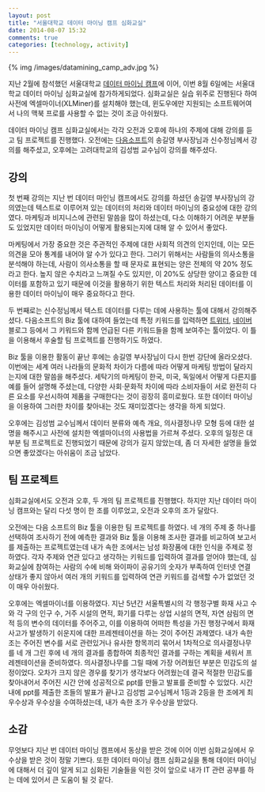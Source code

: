 ```yaml
---
layout: post
title: "서울대학교 데이터 마이닝 캠프 심화교실"
date: 2014-08-07 15:32
comments: true
categories: [technology, activity]
---
```


{% img /images/datamining_camp_adv.jpg %}

지난 2월에 참석했던 서울대학교 [데이터 마이닝 캠프](/blog/2014/02/20/data-mining-camp/)에 이어, 이번 8월 6일에는 서울대학교 데이터 마이닝 심화교실에 참가하게되었다. 심화교실은 실습 위주로 진행된다 하여 사전에 엑셀마이너(XLMiner)를 설치해야 했는데, 윈도우에만 지원되는 소프트웨어여서 나의 맥북 프로를 사용할 수 없는 것이 조금 아쉬웠다.

<!--more-->

데이터 마이닝 캠프 심화교실에서는 각각 오전과 오후에 하나의 주제에 대해 강의를 듣고 팀 프로젝트를 진행했다. 오전에는 [다음소프트](http://daumsoft.com/)의 송길영 부사장님과 신수정님께서 강의를 해주셨고, 오후에는 고려대학교의 김성범 교수님이 강의를 해주셨다.

## 강의

첫 번째 강의는 지난 번 데이터 마인닝 캠프에서도 강의를 하셨던 송길영 부사장님의 강의였는데 텍스트로 이루어져 있는 데이터의 처리와 데이터 마이닝의 중요성에 대한 강의였다. 마케팅과 비지니스에 관련된 말씀을 많이 하셨는데, 다소 이해하기 어려운 부분들도 있었지만 데이터 마이닝이 어떻게 활용되는지에 대해 알 수 있어서 좋았다.

마케팅에서 가장 중요한 것은 주관적인 주제에 대한 사회적 의견의 인지인데, 이는 모든 의견을 모아 통계를 내어야 알 수가 있다고 한다. 그러기 위해서는 사람들의 의사소통을 분석해야 하는데, 사람이 의사소통을 할 때 문자로 표현되는 양은 전체의 약 20% 정도라고 한다. 높지 않은 수치라고 느껴질 수도 있지만, 이 20%도 상당한 양이고 중요한 데이터를 포함하고 있기 때문에 이것을 활용하기 위한 텍스트 처리와 처리된 데이터를 이용한 데이터 마이닝이 매우 중요하다고 한다.

두 번째로는 신수정님께서 텍스트 데이터를 다루는 데에 사용하는 툴에 대해서 강의해주셨다. 다음소프트의 Biz 툴에 대하여 들었는데 특정 키워드를 입력하면 [트위터](http://en.wikipedia.org/wiki/Twitter), [네이버](http://en.wikipedia.org/wiki/Naver) 블로그 등에서 그 키워드와 함께 언급된 다른 키워드들을 함께 보여주는 툴이었다. 이 틀을 이용해서 후술할 팀 프로젝트를 진행하기도 하였다.

Biz 툴을 이용한 활동이 끝난 후에는 송길영 부사장님이 다시 한번 강단에 올라오셨다. 이번에는 세계 여러 나라들의 문화적 차이가 다름에 따라 어떻게 마케팅 방법이 달라지는지에 대한 말씀을 해주셨다. 세탁기의 마케팅이 한국, 미국, 독일에서 어떻게 다른지를 예를 들어 설명해 주셨는데, 다양한 사회·문화적 차이에 따라 소비자들이 서로 완전히 다른 요소를 우선시하여 제품을 구매한다는 것이 굉장히 흥미로웠다. 또한 데이터 마이닝을 이용하여 그러한 차이를 찾아내는 것도 재미있겠다는 생각을 하게 되었다.

오후에는 김성범 교수님께서 데이터 분류와 예측 개요, 의사결정나무 모형 등에 대한 설명을 해주시고 사전에 설치한 엑셀마이너의 사용법을 가르쳐 주셨다. 오후의 일정은 대부분 팀 프로젝트로 진행되었기 때문에 강의가 길지 않았는데, 좀 더 자세한 설명을 들었으면 좋았겠다는 아쉬움이 조금 남았다.

## 팀 프로젝트

심화교실에서도 오전과 오후, 두 개의 팀 프로젝트를 진행했다. 하지만 지난 데이터 마이닝 캠프와는 달리 다섯 명이 한 조를 이루었고, 오전과 오후의 조가 달랐다.

오전에는 다음 소프트의 Biz 툴을 이용한 팀 프로젝트를 하였다. 네 개의 주제 중 하나를 선택하여 조사하기 전에 예측한 결과와 Biz 툴을 이용해 조사한 결과를 비교하여 보고서를 제출하는 프로젝트였는데 내가 속한 조에서는 남성 화장품에 대한 인식을 주제로 정하였다. 각자 주제와 연관 있다고 생각하는 키워드를 입력하여 결과를 얻어야 했는데, 심화교실에 참여하는 사람의 수에 비해 와이파이 공유기의 숫자가 부족하여 인터넷 연결 상태가 좋지 않아서 여러 개의 키워드를 입력하여 연관 키워드를 검색할 수가 없었던 것이 매우 아쉬웠다.

오후에는 엑셀마이너를 이용하였다. 지난 5년간 서울특별시의 각 행정구별 화재 사고 수와 각 구의 인구 수, 거주 시설의 면적, 화기를 다루는 상업 시설의 면적, 자연 삼림의 면적 등의 변수의 데이터를 주어주고, 이를 이용하여 어떠한 특성을 가진 행정구에서 화재 사고가 발생하기 쉬운지에 대한 프레젠테이션을 하는 것이 주어진 과제였다. 내가 속한 조는 주어진 변수를 서로 관련있거나 유사한 항목끼리 묶어서 1차적으로 의사결정나무를 네 개 그린 후에 네 개의 결과를 종합하여 최종적인 결과를 구하는 계획을 세워서 프레젠테이션을 준비하였다. 의사결정나무를 그릴 때에 가장 어려웠던 부분은 민감도의 설정이었다. 오차가 크지 않은 경우를 찾기가 생각보다 어려웠는데 결국 적절한 민감도를 찾아내어서 주어진 시간 안에 성공적으로 ppt를 만들고 발표를 준비할 수 있었다. 시간 내에 ppt를 제출한 조들의 발표가 끝나고 김성범 교수님께서 1등과 2등을 한 조에게 최우수상과 우수상을 수여하셨는데, 내가 속한 조가 우수상을 받았다.

## 소감

무엇보다 지난 번 데이터 마이닝 캠프에서 동상을 받은 것에 이어 이번 심화교실에서 우수상을 받은 것이 정말 기쁘다. 또한 데이터 마이닝 캠프 심화교실을 통해 데이터 마이닝에 대해서 더 깊이 알게 되고 심화된 기술들을 익힌 것이 앞으로 내가 IT 관련 공부를 하는 데에 있어서 큰 도움이 될 것 같다.



